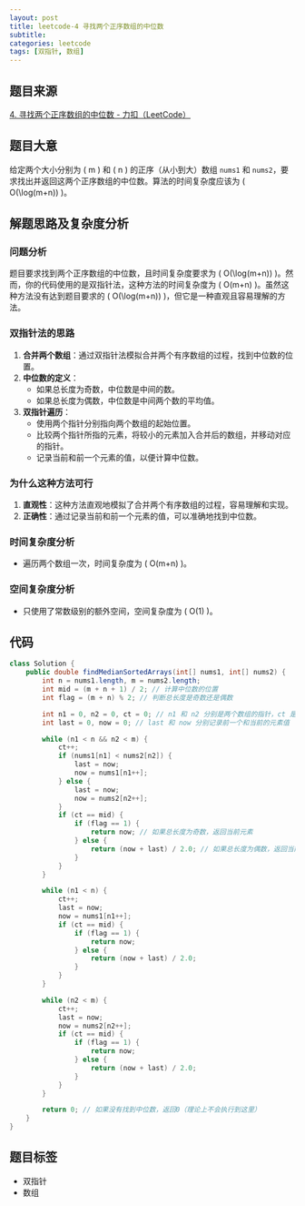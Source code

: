 ```yaml
---
layout: post
title: leetcode-4 寻找两个正序数组的中位数
subtitle:
categories: leetcode
tags: [双指针, 数组]
---
```


## 题目来源
[4. 寻找两个正序数组的中位数 - 力扣（LeetCode）](https://leetcode.cn/problems/median-of-two-sorted-arrays/)

## 题目大意
给定两个大小分别为 \( m \) 和 \( n \) 的正序（从小到大）数组 `nums1` 和 `nums2`，要求找出并返回这两个正序数组的中位数。算法的时间复杂度应该为 \( O(\log(m+n)) \)。

## 解题思路及复杂度分析
### 问题分析
题目要求找到两个正序数组的中位数，且时间复杂度要求为 \( O(\log(m+n)) \)。然而，你的代码使用的是双指针法，这种方法的时间复杂度为 \( O(m+n) \)。虽然这种方法没有达到题目要求的 \( O(\log(m+n)) \)，但它是一种直观且容易理解的方法。

### 双指针法的思路
1. **合并两个数组**：通过双指针法模拟合并两个有序数组的过程，找到中位数的位置。
2. **中位数的定义**：
   - 如果总长度为奇数，中位数是中间的数。
   - 如果总长度为偶数，中位数是中间两个数的平均值。
3. **双指针遍历**：
   - 使用两个指针分别指向两个数组的起始位置。
   - 比较两个指针所指的元素，将较小的元素加入合并后的数组，并移动对应的指针。
   - 记录当前和前一个元素的值，以便计算中位数。

### 为什么这种方法可行
1. **直观性**：这种方法直观地模拟了合并两个有序数组的过程，容易理解和实现。
2. **正确性**：通过记录当前和前一个元素的值，可以准确地找到中位数。

### 时间复杂度分析
- 遍历两个数组一次，时间复杂度为 \( O(m+n) \)。

### 空间复杂度分析
- 只使用了常数级别的额外空间，空间复杂度为 \( O(1) \)。

## 代码
```java
class Solution {
    public double findMedianSortedArrays(int[] nums1, int[] nums2) {
        int n = nums1.length, m = nums2.length;
        int mid = (m + n + 1) / 2; // 计算中位数的位置
        int flag = (m + n) % 2; // 判断总长度是奇数还是偶数

        int n1 = 0, n2 = 0, ct = 0; // n1 和 n2 分别是两个数组的指针，ct 是当前合并的元素个数
        int last = 0, now = 0; // last 和 now 分别记录前一个和当前的元素值

        while (n1 < n && n2 < m) {
            ct++;
            if (nums1[n1] < nums2[n2]) {
                last = now;
                now = nums1[n1++];
            } else {
                last = now;
                now = nums2[n2++];
            }
            if (ct == mid) {
                if (flag == 1) {
                    return now; // 如果总长度为奇数，返回当前元素
                } else {
                    return (now + last) / 2.0; // 如果总长度为偶数，返回当前和前一个元素的平均值
                }
            }
        }

        while (n1 < n) {
            ct++;
            last = now;
            now = nums1[n1++];
            if (ct == mid) {
                if (flag == 1) {
                    return now;
                } else {
                    return (now + last) / 2.0;
                }
            }
        }

        while (n2 < m) {
            ct++;
            last = now;
            now = nums2[n2++];
            if (ct == mid) {
                if (flag == 1) {
                    return now;
                } else {
                    return (now + last) / 2.0;
                }
            }
        }

        return 0; // 如果没有找到中位数，返回0（理论上不会执行到这里）
    }
}
```

## 题目标签

- 双指针
- 数组